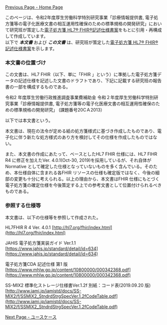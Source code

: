 [Previous Page - Home Page](index.html)

このページは、令和2年度厚生労働科学特別研究事業「診療情報提供書, 電子処方箋等の電子化医療文書の相互運用性確保のための標準規格の開発研究」において研究班が策定した<a href="https://std.jpfhir.jp/wp-content/uploads/2021/04/ePresctiption20210329Rel.zip">電子処方箋 HL7® FHIR®記述仕様書案</a>をもとに引用・再構成して作成しています。  
以下で ***本文書*** および ***この文書*** は、研究班が策定した<a href="https://std.jpfhir.jp/wp-content/uploads/2021/04/ePresctiption20210329Rel.zip">電子処方箋 HL7® FHIR®記述仕様書案</a>を示します。  

### 本文書の位置づけ
この文書は、HL7 FHIR（以下、単に「FHIR 」という）に準拠した電子処方箋データの記述仕様を記述した文書のドラフトであり、下記に記載する研究班の報告書の一部を構成するものである。

令和2 年度厚生労働行政推進調査事業費補助金 令和２年度厚生労働科学特別研究事業「診療情報提供書, 電子処方箋等の電子化医療文書の相互運用性確保のための標準規格の開発研究」 (課題番号20ⅭＡ2013）

以下では本文書という。

本文書は、現在の法令が定める紙の処方箋様式に基づき作成したものであり、電子化に伴う新たな処方様式のあり方を検討してその仕様を作成したものではない。

また、本文書の作成にあたって、ベースとしたHL7 FHIR 仕様には、HL7 FIHR R4 に修正を加えたVer. 4.0.1(Oct-30, 2019)を採用しているが、それ自体がNormative として確定した仕様となっていないものを多く含んでいる。そのため、本仕様自体に含まれる各FHIR リソースの仕様も確定版ではなく、今後の細部の変更も十分に考えられる。以上の理由から、本文書はFHIR 仕様にもとづく電子処方箋の確定仕様を今後策定する上での参考文書として位置付けられるべきものである。

### 参照する仕様等
本文書は、以下の仕様等を参照して作成された。

HL7FHIR R 4 Ver. 4.0.1 [http://hl7.org/fhir/index.html](http://hl7.org/fhir/index.html)

JAHIS 電子処方箋実装ガイド Ver.1.1
[https://www.jahis.jp/standard/detail/id=634](https://www.jahis.jp/standard/detail/id=634)

電子処方箋CDA 記述仕様 第1 版
[https://www.mhlw.go.jp/content/10800000/000342368.pdf](https://www.mhlw.go.jp/content/10800000/000342368.pdf)

SS-MIX2 標準化ストレージ仕様書Ver.1.2f 別紙：コード表(2019.09.20 版)
[http://www.jami.jp/jamistd/docs/SS-MIX2/f/SSMIX2_StndrdStrgSpecVer.1.2fCodeTable.pdf](http://www.jami.jp/jamistd/docs/SS-MIX2/f/SSMIX2_StndrdStrgSpecVer.1.2fCodeTable.pdf)


[Next Page - ユースケース](usecase.html)